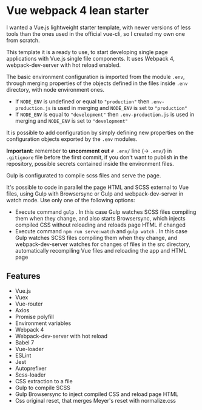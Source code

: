 # Vue webpack 4 lean starter
I wanted a Vue.js lightweight starter template, with newer versions of less tools than the ones used in the official vue-cli, so I created my own one from scratch.

This template it is a ready to use, to start developing single page applications with Vue.js single file components. It uses Webpack 4, webpack-dev-server with hot reload enabled.

The basic environment configuration is imported from the module `.env`, through merging properties of the objects defined in the files inside `.env` directory, with node environment ones.
- If `NODE_ENV` is undefined or equal to `"production"` then `.env-production.js` is used in merging and `NODE_ENV` is set to `"production"`
- If `NODE_ENV` is equal to `"development"` then `.env-production.js` is used in merging and `NODE_ENV` is set to  `"development"`

It is possible to add configuration by simply defining new properties on the configuration objects exported by the `.env` modules.

**Important:** remember to **uncomment out** `# .env/` line (→ `.env/`) in `.gitignore` file before the first commit, if you don't want to publish in the repository, possible secrets contained inside the environment files.

Gulp is configurated to compile scss files and serve the page.

It's possible to code in parallel the page HTML and SCSS external to Vue files, using Gulp with Browsersync or Gulp and webpack-dev-server in watch mode. Use only one of the following options:
- Execute command `gulp` . In this case Gulp watches SCSS files compiling them when they change, and also starts Browsersync, which injects compiled CSS without reloading and reloads page HTML if changed
- Execute command `npm run serve:watch` and `gulp watch` . In this case Gulp watches SCSS files compiling them when they change, and webpack-dev-server watches for changes of files in the src directory, automatically recompiling Vue files and reloading the app and HTML page

## Features
- Vue.js
- Vuex
- Vue-router
- Axios
- Promise polyfill
- Environment variables
- Webpack 4
- Webpack-dev-server with hot reload
- Babel 7
- Vue-loader
- ESLint
- Jest
- Autoprefixer
- Scss-loader
- CSS extraction to a file
- Gulp to compile SCSS
- Gulp Browsersync to inject compiled CSS and reload page HTML
- Css original reset, that merges Meyer's reset with normalize.css
